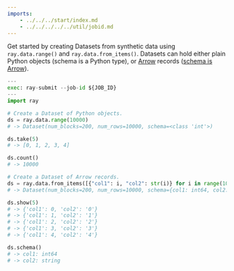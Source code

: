 ```yaml
---
imports:
    - ../../../start/index.md
    - ../../../../../util/jobid.md
---
```


Get started by creating Datasets from synthetic data using
`ray.data.range()` and `ray.data.from_items()`. Datasets can hold
either plain Python objects (schema is a Python type), or
[Arrow](https://arrow.apache.org/docs/index.html) records ([schema is
Arrow](https://arrow.apache.org/docs/python/api/datatypes.html)).

```python
---
exec: ray-submit --job-id ${JOB_ID}
---
import ray

# Create a Dataset of Python objects.
ds = ray.data.range(10000)
# -> Dataset(num_blocks=200, num_rows=10000, schema=<class 'int'>)

ds.take(5)
# -> [0, 1, 2, 3, 4]

ds.count()
# -> 10000

# Create a Dataset of Arrow records.
ds = ray.data.from_items([{"col1": i, "col2": str(i)} for i in range(10000)])
# -> Dataset(num_blocks=200, num_rows=10000, schema={col1: int64, col2: string})

ds.show(5)
# -> {'col1': 0, 'col2': '0'}
# -> {'col1': 1, 'col2': '1'}
# -> {'col1': 2, 'col2': '2'}
# -> {'col1': 3, 'col2': '3'}
# -> {'col1': 4, 'col2': '4'}

ds.schema()
# -> col1: int64
# -> col2: string
```
